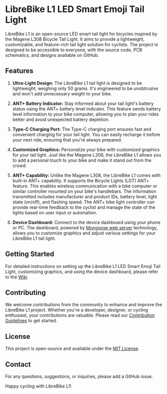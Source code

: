 # LibreBike L1 LED Smart Emoji Tail Light

LibreBike L1 is an open-source LED smart tail light for bicycles inspired by the Magene L308 Bicycle Tail Light. It aims to provide a lightweight, customizable, and feature-rich tail light solution for cyclists. The project is designed to be accessible to everyone, with the source code, PCB schematics, and designs available on GitHub.

## Features

1. **Ultra-Light Design:** The LibreBike L1 tail light is designed to be lightweight, weighing only 50 grams. It's engineered to be unobtrusive and won't add unnecessary weight to your bike.

2. **ANT+ Battery Indicator:** Stay informed about your tail light's battery status using the ANT+ battery level indicator. This feature sends battery level information to your bike computer, allowing you to plan your rides better and avoid unexpected battery depletion.

3. **Type-C Charging Port:** The Type-C charging port ensures fast and convenient charging for your tail light. You can easily recharge it before your next ride, ensuring that you're always prepared.

4. **Customized Graphics:** Personalize your bike with customized graphics for your tail light. Just like the Magene L308, the LibreBike L1 allows you to add a personal touch to your bike and make it stand out from the crowd.

5. **ANT+ Capability:** Unlike the Magene L308, the LibreBike L1 comes with built-in ANT+ capability. It supports the Bicycle Lights (LGT) ANT+ feature. This enables wireless communication with a bike computer or similar controller mounted on your bike's handlebars. The information transmitted includes manufacturer and product IDs, battery level, light state (on/off), and flashing speed. The ANT+ bike light controller can provide real-time feedback to the cyclist and manage the state of the lights based on user input or automation.

6. **Device Dashboard:** Connect to the device dashboard using your phone or PC. The dashboard, powered by [Mongoose web server](https://mongoose.ws/) technology, allows you to customize graphics and adjust various settings for your LibreBike L1 tail light.

## Getting Started

For detailed instructions on setting up the LibreBike L1 LED Smart Emoji Tail Light, customizing graphics, and using the device dashboard, please refer to the [Wiki](https://github.com/hayschan/LibreBike-L1/wiki).

## Contributing

We welcome contributions from the community to enhance and improve the LibreBike L1 project. Whether you're a developer, designer, or cycling enthusiast, your contributions are valuable. Please read our [Contribution Guidelines](CONTRIBUTING.md) to get started.

## License

This project is open-source and available under the [MIT License](LICENSE).

## Contact

For any questions, suggestions, or inquiries, please add a GitHub issue.

Happy cycling with LibreBike L1!
